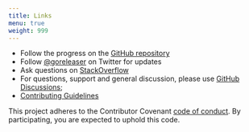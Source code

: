 ```yaml
---
title: Links
menu: true
weight: 999
---
```


- Follow the progress on the [GitHub repository](https://github.com/goreleaser/goreleaser)
- Follow [@goreleaser](https://twitter.com/goreleaser) on Twitter for updates
- Ask questions on [StackOverflow](https://stackoverflow.com/questions/tagged/goreleaser)
- For questions, support and general discussion, please use
[GitHub Discussions](https://github.com/goreleaser/goreleaser/discussions);
- [Contributing Guidelines](https://github.com/goreleaser/goreleaser/blob/master/CONTRIBUTING.md)

This project adheres to the Contributor Covenant
[code of conduct](https://github.com/goreleaser/goreleaser/blob/master/CODE_OF_CONDUCT.md).
By participating, you are expected to uphold this code.
